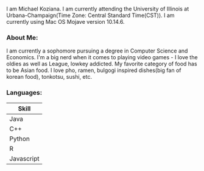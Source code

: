 I am Michael Koziana. I am currently attending the University of Illinois at Urbana-Champaign(Time Zone: Central 
Standard Time(CST)). I am currently using Mac OS Mojave version 10.14.6.

### About Me:
I am currently a sophomore pursuing a degree in Computer Science and Economics. I'm a big nerd when it comes to 
playing video games - I love the oldies as well as League, lowkey addicted. My favorite category of food has to be 
Asian food. I love pho, ramen, bulgogi inspired dishes(big fan of korean food), tonkotsu, sushi, etc.

### Languages:

| Skill      |
|------------|
| Java       |
| C++        |
| Python     |
| R          |
| Javascript |


